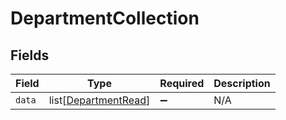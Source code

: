 # DepartmentCollection


## Fields

| Field                                                         | Type                                                          | Required                                                      | Description                                                   |
| ------------------------------------------------------------- | ------------------------------------------------------------- | ------------------------------------------------------------- | ------------------------------------------------------------- |
| `data`                                                        | list[[DepartmentRead](../../models/shared/departmentread.md)] | :heavy_minus_sign:                                            | N/A                                                           |